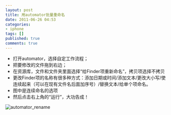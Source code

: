 ```yaml
---
layout: post
title: 用automator批量重命名
date: 2011-06-26 04:53
categories:
- iphone
tags: []
published: true
comments: true
---
```

- 打开automator，选择自定工作流程；
- 把要修改的文件拖到右边；
- 在资源库，文件和文件夹里面选择“给Finder项重新命名”，拷贝项选择不拷贝
- 更改Finder项的名称有很多种方式：添加日期或时间/添加文本/更改大小写/使连续起来（可以在现有文件名后面加序号）/替换文本/给单个项命名。
- 图中是连续命名的选项
- 然后点击右上角的“运行”，大功告成！

![automator_rename](/images/articles/automator_rename.png)